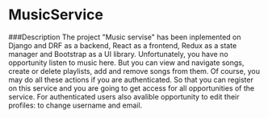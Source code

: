 # MusicService
###Description
The project "Music servise" has been inplemented on Django and DRF as a backend, React as a frontend, Redux as a state manager and Bootstrap as a UI library. Unfortunately, you have no opportunity listen to music here. But you can view and navigate songs, create or delete playlists, add and remove songs from them. 
Of course, you may do all these actions if you are authenticated. So that you can register on this service and you are going to get access for all opportunities of the service. For authenticated users also avalible opportunity to edit their profiles: to change username and email.
